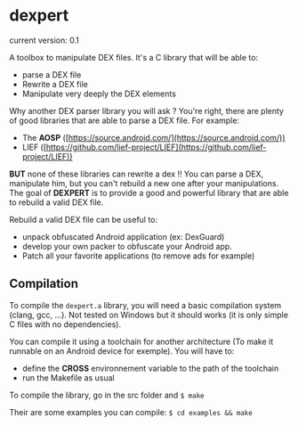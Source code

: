 dexpert
=======

current version: 0.1


A toolbox to manipulate DEX files. It's a C library that will be able to:
* parse a DEX file
* Rewrite a DEX file
* Manipulate very deeply the DEX elements

Why another DEX parser library you will ask ?
You're right, there are plenty of good libraries that are able to parse a DEX file. For example:
* The **AOSP** ([https://source.android.com/](https://source.android.com/))
* LIEF ([https://github.com/lief-project/LIEF](https://github.com/lief-project/LIEF))

**BUT** none of these libraries can rewrite a dex !! You can parse a DEX, manipulate him, but you can't rebuild a new one after your manipulations.
The goal of **DEXPERT** is to provide a good and powerful library that are able to rebuild a valid DEX file.

Rebuild a valid DEX file can be useful to:
* unpack obfuscated Android application (ex: DexGuard)
* develop your own packer to obfuscate your Android app.
* Patch all your favorite applications (to remove ads for example)


Compilation
-----------

To compile the `dexpert.a` library, you will need a basic compilation system (clang, gcc, ...). Not tested on Windows but it should works (it is only simple C files with no dependencies).

You can compile it using a toolchain for another architecture (To make it runnable on an Android device for exemple). You will have to:
* define the **CROSS** environnement variable to the path of the toolchain
* run the Makefile as usual

To compile the library, go in the src folder and `$ make`

Their are some examples you can compile:
`$ cd examples && make`

